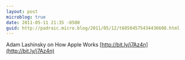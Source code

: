 ```yaml
---
layout: post
microblog: true
date: 2011-05-11 21:35 -0500
guid: http://padraic.micro.blog/2011/05/12/t68504575434436608.html
---
```

Adam Lashinsky on How Apple Works [http://bit.ly/j7Az4n](http://bit.ly/j7Az4n)
